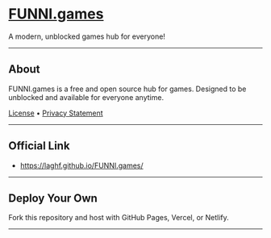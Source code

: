 # [FUNNI.games](https://laghf.github.io/FUNNI.games/)
A modern, unblocked games hub for everyone!

---

## About
FUNNI.games is a free and open source hub for games. Designed to be unblocked and available for everyone anytime.

[License](./LICENSE.md) • [Privacy Statement](./PRIVACY.md)

---

## Official Link
* https://laghf.github.io/FUNNI.games/

---

## Deploy Your Own
Fork this repository and host with GitHub Pages, Vercel, or Netlify.

---